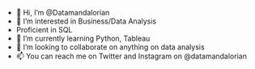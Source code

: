 - 👋 Hi, I’m @Datamandalorian
- 👀 I’m interested in Business/Data Analysis
- Proficient in SQL
- 🌱 I’m currently learning Python, Tableau
- 💞️ I’m looking to collaborate on anything on data analysis
- 📫 You can reach me on Twitter and Instagram on @datamandalorian

<!---
Datamandalorian/Datamandalorian is a ✨ special ✨ repository because its `README.md` (this file) appears on your GitHub profile.
You can click the Preview link to take a look at your changes.
--->
